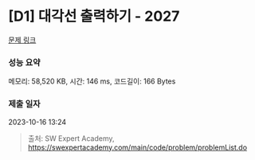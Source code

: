 # [D1] 대각선 출력하기 - 2027 

[문제 링크](https://swexpertacademy.com/main/code/problem/problemDetail.do?contestProbId=AV5QFuZ6As0DFAUq) 

### 성능 요약

메모리: 58,520 KB, 시간: 146 ms, 코드길이: 166 Bytes

### 제출 일자

2023-10-16 13:24



> 출처: SW Expert Academy, https://swexpertacademy.com/main/code/problem/problemList.do